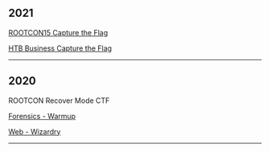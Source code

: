 ## 2021
[ROOTCON15 Capture the Flag](/content/2021_CTF/RC15/rootcon15ctf.md)

[HTB Business Capture the Flag](/content/2021_CTF/HTB/htb_business.md)



* * *
## 2020
ROOTCON Recover Mode CTF

[Forensics - Warmup](/content/2020_CTF/RC14/warmup.md)

[Web - Wizardry](/content/2020_CTF/RC14/wizardry.md) 
* * *